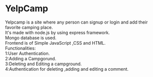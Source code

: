 # YelpCamp
Yelpcamp is a site where any person can signup or login and add their favorite camping place.  
It's made with node.js by using express framework.  
Mongo database is used.  
Frontend is of Simple JavaScript ,CSS and HTML.  
Functionalities:  
1:User Authentication.  
2:Adding a Campgorund.  
3:Deleting and Editing a campground.  
4:Authentication for deleting ,adding and editing a comment.  

